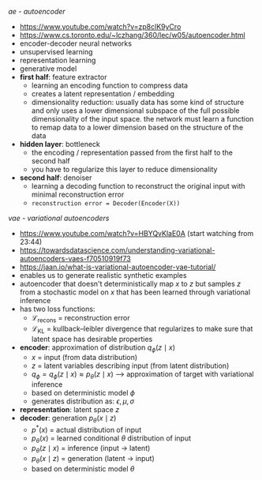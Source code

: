 *ae - autoencoder*

- https://www.youtube.com/watch?v=zp8clK9yCro
- https://www.cs.toronto.edu/~lczhang/360/lec/w05/autoencoder.html
- encoder-decoder neural networks
- unsupervised learning
- representation learning
- generative model
- **first half**: feature extractor
	- learning an encoding function to compress data
	- creates a latent representation / embedding
	- dimensionality reduction: usually data has some kind of structure and only uses a lower dimensional subspace of the full possible dimensionality of the input space. the network must learn a function to remap data to a lower dimension based on the structure of the data
- **hidden layer**: bottleneck
	- the encoding / representation passed from the first half to the second half
	- you have to regularize this layer to reduce dimensionality
- **second half**: denoiser
	- learning a decoding function to reconstruct the original input with minimal reconstruction error
	- `reconstruction error = Decoder(Encoder(X))`

*vae - variational autoencoders*

- https://www.youtube.com/watch?v=HBYQvKlaE0A (start watching from 23:44)
- https://towardsdatascience.com/understanding-variational-autoencoders-vaes-f70510919f73
- https://jaan.io/what-is-variational-autoencoder-vae-tutorial/
- enables us to generate realistic synthetic examples
- autoencoder that doesn't deterministically map $x$ to $z$ but samples $z$ from a stochastic model on $x$ that has been learned through variational inference
- has two loss functions:
	- $\mathcal{L}_{\text{recons}}$ = reconstruction error
	- $\mathcal{L}_{\text{KL}}$ = kullback–leibler divergence that regularizes to make sure that latent space has desirable properties
- **encoder**: approximation of distribution $q_\phi(z \mid x)$
	- $x$ = input (from data distribution)
	- $z$ = latent variables describing input (from latent distribution)
	- $q_\phi = q_\phi(z \mid x) \approx p_\theta (z \mid x)$ ⟶ approximation of target with variational inference
	- based on deterministic model $\phi$
	- generates distribution as: $\epsilon, \mu, \sigma$
- **representation**: latent space $z$
- **decoder**: generation $p_\theta(x \mid z)$
	- $p^*(x)$ = actual distribution of input
	- $p_\theta(x)$ = learned conditional $\theta$ distribution of input
	- $p_\theta(z \mid x)$ = inference (input → latent)
	- $p_\theta(x \mid z)$ = generation (latent → input)
	- based on deterministic model $\theta$
